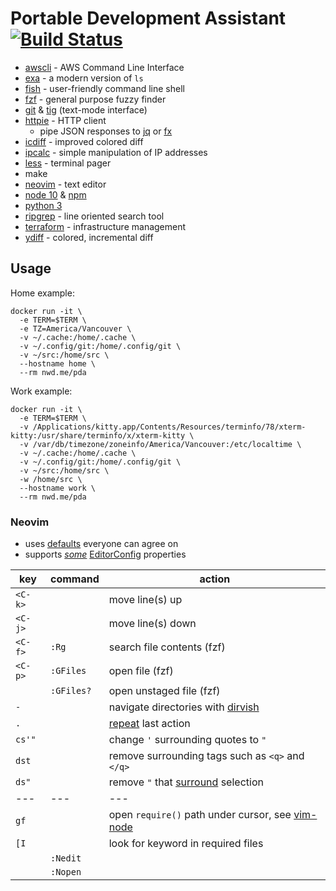 # Portable Development Assistant [![Build Status](https://drone.nwd.me/api/badges/dowdell/pda/status.svg)](https://drone.nwd.me/dowdell/pda)

  - [awscli][aws] - AWS Command Line Interface
  - [exa][exa] - a modern version of `ls`
  - [fish][fish] - user-friendly command line shell
  - [fzf][fzf] - general purpose fuzzy finder
  - [git][git] & [tig][tig] (text-mode interface)
  - [httpie][http] - HTTP client
    - pipe JSON responses to [jq][jq] or [fx][fx]
  - [icdiff][diff] - improved colored diff
  - [ipcalc][calc] - simple manipulation of IP addresses
  - [less][less] - terminal pager
  - make
  - [neovim][nvim] - text editor
  - [node 10][node] & [npm][npm]
  - [python 3][py3]
  - [ripgrep][rg] - line oriented search tool
  - [terraform][terra] - infrastructure management
  - [ydiff][ydiff] - colored, incremental diff

[aws]: https://aws.amazon.com/cli/
[calc]:  https://linux.die.net/man/1/ipcalc
[diff]:  https://github.com/jeffkaufman/icdiff
[exa]:   https://the.exa.website/
[fish]:  https://fishshell.com/docs/current/tutorial.html
[fx]:    https://github.com/antonmedv/fx
[fzf]:   https://github.com/junegunn/fzf#-
[git]:   https://git-scm.com/docs
[http]:  https://httpie.org/doc#usage
[jq]:    https://stedolan.github.io/jq/manual/
[less]:  https://en.wikipedia.org/wiki/Less_(Unix)
[node]:  https://nodejs.org/dist/latest-v10.x/docs/api/
[npm]:   https://docs.npmjs.com/cli-documentation/
[py3]:   https://docs.python.org/3/library/
[nvim]:  https://neovim.io/doc/user/
[rg]:    https://github.com/BurntSushi/ripgrep/blob/master/GUIDE.md#user-guide
[terra]: https://www.terraform.io/docs/cli-index.html
[tig]:   https://jonas.github.io/tig/
[ydiff]: https://github.com/ymattw/ydiff

## Usage

Home example:
```
docker run -it \
  -e TERM=$TERM \
  -e TZ=America/Vancouver \
  -v ~/.cache:/home/.cache \
  -v ~/.config/git:/home/.config/git \
  -v ~/src:/home/src \
  --hostname home \
  --rm nwd.me/pda
```

Work example:
```
docker run -it \
  -e TERM=$TERM \
  -v /Applications/kitty.app/Contents/Resources/terminfo/78/xterm-kitty:/usr/share/terminfo/x/xterm-kitty \
  -v /var/db/timezone/zoneinfo/America/Vancouver:/etc/localtime \
  -v ~/.cache:/home/.cache \
  -v ~/.config/git:/home/.config/git \
  -v ~/src:/home/src \
  -w /home/src \
  --hostname work \
  --rm nwd.me/pda
```

### Neovim

* uses [defaults][cfg] everyone can agree on
* supports [_some_][props] [EditorConfig][edit] properties

| key | command | action |
| --- | --- | --- |
| `<C-k>` | | move line(s) up |
| `<C-j>` | | move line(s) down |
| `<C-f>` | `:Rg` | search file contents (fzf) |
| `<C-p>` | `:GFiles` | open file (fzf) |
| | `:GFiles?` | open unstaged file (fzf) |
| `-` | | navigate directories with [dirvish][dirvish] |
| `.` | | [repeat][repeat] last action
| `cs'"` | | change `'` surrounding quotes to `"` |
| `dst` | | remove surrounding tags such as `<q>` and `</q>` |
| `ds"` | | remove `"` that [surround][surround] selection |
| --- | --- | --- |
| `gf` | | open `require()` path under cursor, see [vim-node][node] |
| `[I` | | look for keyword in required files |
| | `:Nedit` | |
| | `:Nopen` | |

[cfg]:      https://github.com/tpope/vim-sensible
[dirvish]:  https://github.com/justinmk/vim-dirvish
[edit]:     https://editorconfig.org
[node]:     https://github.com/moll/vim-node
[props]:    https://github.com/editorconfig/editorconfig-vim#supported-properties
[repeat]:   https://github.com/tpope/vim-repeat
[surround]: https://github.com/tpope/vim-surround
